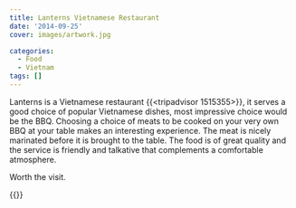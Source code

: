 ```yaml
---
title: Lanterns Vietnamese Restaurant
date: '2014-09-25'
cover: images/artwork.jpg

categories:
  - Food
  - Vietnam
tags: []
---
```


Lanterns is a Vietnamese restaurant {{<tripadvisor 1515355>}}, it serves a good choice of popular Vietnamese dishes, most impressive choice would be the BBQ. Choosing a choice of meats to be cooked on your very own BBQ at your table makes an interesting experience. The meat is nicely marinated before it is brought to the table. The food is of great quality and the service is friendly and talkative that complements a comfortable atmosphere.

Worth the visit.

{{<place ChIJZV7rmWRncDERH6zs3aF3H-M>}}
